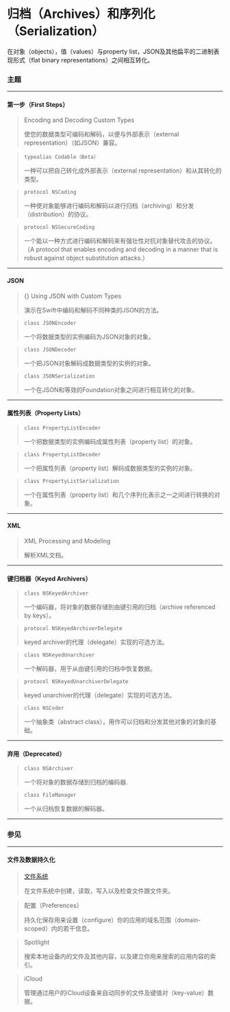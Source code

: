 # 归档（Archives）和序列化（Serialization）

在对象（objects），值（values）与property list，JSON及其他扁平的二进制表现形式（flat binary representations）之间相互转化。

### 主题

---

#### 第一步（First Steps）

> Encoding and Decoding Custom Types
>
> 使您的数据类型可编码和解码，以便与外部表示（external representation）（如JSON）兼容。

> ```
> typealias Codable（Beta）
> ```
> 一种可以把自己转化成外部表示（external representation）和从其转化的类型。

> ```
> protocol NSCoding
> ```
> 一种使对象能够进行编码和解码以进行归档（archiving）和分发（distribution）的协议。

> ```
> protocol NSSecureCoding
> ```
> 一个能以一种方式进行编码和解码来有强壮性对抗对象替代攻击的协议。（A protocol that enables encoding and decoding in a manner that is robust against object substitution attacks.）

---

#### JSON

> {} Using JSON with Custom Types
>
> 演示在Swift中编码和解码不同种类的JSON的方法。

> ```
> class JSONEncoder
> ```
> 一个将数据类型的实例编码为JSON对象的对象。

> ```
> class JSONDecoder
> ```
> 一个把JSON对象解码成数据类型的实例的对象。

> ```
> class JSONSerialization
> ```
> 一个在JSON和等效的Foundation对象之间进行相互转化的对象。

---

#### 属性列表（Property Lists）

> ```
> class PropertyListEncoder
> ```
> 一个把数据类型的实例编码成属性列表（property list）的对象。

> ```
> class PropertyListDecoder
> ```
> 一个把属性列表（property list）解码成数据类型的实例的对象。

> ```
> class PropertyListSerialization
> ```
> 一个在属性列表（property list）和几个序列化表示之一之间进行转换的对象。

---

#### XML

> XML Processing and Modeling
>
> 解析XML文档。

---

#### 键归档器（Keyed Archivers）

> ```
> class NSKeyedArchiver
> ```
> 一个编码器，将对象的数据存储到由键引用的归档（archive referenced by keys）。

> ```
> protocol NSKeyedArchiverDelegate
> ```
> keyed archiver的代理（delegate）实现的可选方法。

> ```
> class NSKeyedUnarchiver
> ```
> 一个解码器，用于从由键引用的归档中恢复数据。

> ```
> protocol NSKeyedUnarchiverDelegate
> ```
> keyed unarchiver的代理（delegate）实现的可选方法。

> ```
> class NSCoder
> ```
> 一个抽象类（abstract class），用作可以归档和分发其他对象的对象的基础。

---

#### 弃用（Deprecated）

> ```
> class NSArchiver
> ```
> 一个将对象的数据存储到归档的编码器.

> ```
> class FileManager
> ```
> 一个从归档恢复数据的解码器。

---

### 参见

---

#### 文件及数据持久化

> [文件系统](/foundation/file_system.md)
>
> 在文件系统中创建，读取，写入以及检查文件跟文件夹。

> 配置（Preferences）
>
> 持久化保存用来设置（configure）你的应用的域名范围（domain-scoped）内的若干信息。

> Spotlight
>
> 搜索本地设备内的文件及其他内容，以及建立你用来搜索的应用内容的索引。

> iCloud
>
> 管理通过用户的iCloud设备来自动同步的文件及键值对（key-value）数据。
